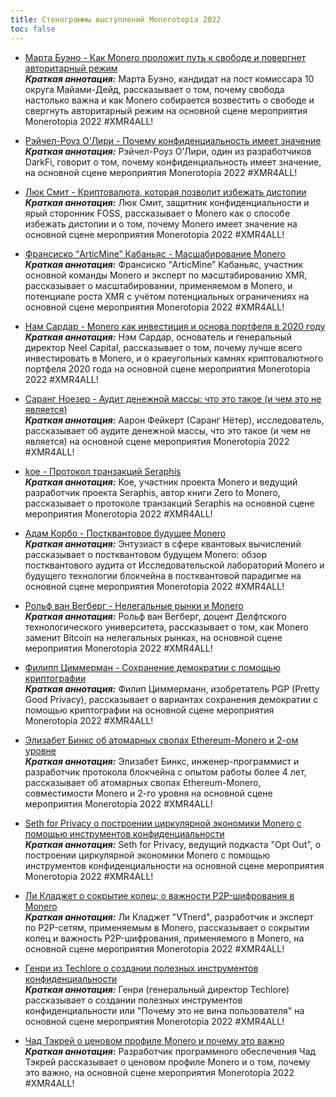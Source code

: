 ```yaml
---
title: Стенограммы выступлений Monerotopia 2022
toc: false
---
```


- [Марта Буэно - Как Monero проложит путь к свободе и повергнет авторитарный режим](/logs/monerotopia-2022/01-martha-bueno-how-monero-is-going-to-usher-in-freedom-ru/)  
  _**Краткая аннотация:**_ Марта Буэно, кандидат на пост комиссара 10 округа Майами-Дейд, рассказывает о том, почему свобода настолько важна и как Monero собирается возвестить о свободе и свергнуть авторитарный режим на основной сцене мероприятия Monerotopia 2022 #XMR4ALL!  

- [Рэйчел-Роуз О'Лири - Почему конфиденциальность имеет значение](/logs/monerotopia-2022/02-rachel-rose-o-leary-why-privacy-matters-ru/)  
  _**Краткая аннотация:**_ Рэйчел-Роуз О'Лири, один из разработчиков DarkFi, говорит о том, почему конфиденциальность имеет значение, на основной сцене мероприятия Monerotopia 2022 #XMR4ALL!  

- [Люк Смит - Криптовалюта, которая позволит избежать дистопии](/logs/monerotopia-2022/03-luke-smith-why-monero-matters-ru/)  
  _**Краткая аннотация:**_ Люк Смит, защитник конфиденциальности и ярый сторонник FOSS, рассказывает о Monero как о способе избежать дистопии и о том, почему Monero имеет значение на основной сцене мероприятия Monerotopia 2022 #XMR4ALL!  

- [Франсиско “ArticMine” Кабаньяс - Масшабирование Monero](/logs/monerotopia-2022/04-articmine-scaling-monero-ru/)  
  _**Краткая аннотация:**_ Франсиско “ArticMine” Кабаньяс, участник основной команды Monero и эксперт по масштабированию XMR, рассказывает о масштабировании, применяемом в Monero, и потенциале роста XMR с учётом потенциальных ограничениях на основной сцене мероприятия Monerotopia 2022 #XMR4ALL!  

- [Нам Сардар - Monero как инвестиция и основа портфеля в 2020 году](/logs/monerotopia-2022/05-nam-sardar-monero-as-an-investment-and-cornerstones-of-2020-portfolio-raw/)  
  _**Краткая аннотация:**_ Нэм Сардар, основатель и генеральный директор Neel Capital, рассказывает о том, почему лучше всего инвестировать в Monero, и о краеугольных камнях криптовалютного портфеля 2020 года на основной сцене мероприятия Monerotopia 2022 #XMR4ALL!  

- [Саранг Ноезер - Аудит денежной массы: что это такое (и чем это не является)](/logs/monerotopia-2022/06-sarang-noether-supply-auditing-ru/)  
  _**Краткая аннотация:**_ Аарон Фейкерт (Саранг Нётер), исследователь, рассказывает об аудите денежной массы, что это такое (и чем не является) на основной сцене мероприятия Monerotopia 2022 #XMR4ALL!  

- [koe - Протокол транзакций Seraphis​](/logs/monerotopia-2022/07-koe-seraphis-tx-protocol-ru/)  
  _**Краткая аннотация:**_ Koe, участник проекта Monero и ведущий разработчик проекта Seraphis, автор книги Zero to Monero, рассказывает о протоколе транзакций Seraphis на основной сцене мероприятия Monerotopia 2022 #XMR4ALL!  

- [Адам Корбо - Постквантовое будущее Monero](/logs/monerotopia-2022/08-adam-corbo-monero-post-quantum-ru/)  
  _**Краткая аннотация:**_ Энтузиаст в сфере квантовых вычислений рассказывает о постквантовом будущем Monero: обзор постквантового аудита от Исследовательской лабораторий Monero и будущего технологии блокчейна в постквантовой парадигме на основной сцене мероприятия Monerotopia 2022 #XMR4ALL!  

- [Рольф ван Вегберг - Нелегальные рынки и Monero](/logs/monerotopia-2022/09-rolf-van-wegberg-monero-and-dark-markets-ru/)  
  _**Краткая аннотация:**_ Рольф ван Вегберг, доцент Делфтского технологического университета, рассказывает о том, как Monero заменит Bitcoin на нелегальных рынках, на основной сцене мероприятия Monerotopia 2022 #XMR4ALL!  

- [Филипп Циммерман - Cохранение демократии с помощью криптографии](/logs/monerotopia-2022/10-philip-zimmermann-preserving-democracy-with-cryptography-raw)  
  _**Краткая аннотация:**_ Филип Циммерманн, изобретатель PGP (Pretty Good Privacy), рассказывает о вариантах сохранения демократии с помощью криптографии на основной сцене мероприятия Monerotopia 2022 #XMR4ALL!  

- [Элизабет Бинкс об атомарных свопах Ethereum-Monero и 2-ом уровне](/logs/monerotopia-2022/12-elizabeth-binks-ethereum-monero-atomic-swaps-and-layer-2-raw)  
  _**Краткая аннотация:**_ Элизабет Бинкс, инженер-программист и разработчик протокола блокчейна с опытом работы более 4 лет, рассказывает об атомарных свопах Ethereum-Monero, совместимости Monero и 2-го уровня на основной сцене мероприятия Monerotopia 2022 #XMR4ALL!  

- [Seth for Privacy о построении циркулярной экономики Monero с помощью инструментов конфиденциальности](/logs/monerotopia-2022/13-seth-for-privacy-building-moneros-circular-economy-via-privacy-tools-raw)  
  _**Краткая аннотация:**_ Seth for Privacy, ведущий подкаста "Opt Out", о построении циркулярной экономики Monero с помощью инструментов конфиденциальности на основной сцене мероприятия Monerotopia 2022 #XMR4ALL!  

- [Ли Кладжет о cокрытие колец: о важности P2P-шифрования в Monero](/logs/monerotopia-2022/15-lee-clagett-hiding-the-rings-the-importance-of-p2p-encryption-in-monero-raw)  
  _**Краткая аннотация:**_ Ли Кладжет "VTnerd", разработчик и эксперт по P2P-сетям, применяемым в Monero, рассказывает о сокрытии колец и важность P2P-шифрования, применяемого в Monero, на основной сцене мероприятия Monerotopia 2022 #XMR4ALL!  

- [Генри из Techlore о создании полезных инструментов конфиденциальности](/logs/monerotopia-2022/16-henry-of-techlore-building-usable-privacy-tools-raw)  
  _**Краткая аннотация:**_ Генри (генеральный директор Techlore) рассказывает о создании полезных инструментов конфиденциальности или "Почему это не вина пользователя" на основной сцене мероприятия Monerotopia 2022 #XMR4ALL!  

- [Чад Тэкрей о ценовом профиле Monero и почему это важно](/logs/monerotopia-2022/17-chad-thackray-on-moneros-price-profile-raw)  
  _**Краткая аннотация:**_ Разработчик программного обеспечения Чад Тэкрей рассказывает о ценовом профиле Monero и о том, почему это важно, на основной сцене мероприятия Monerotopia 2022 #XMR4ALL!  
